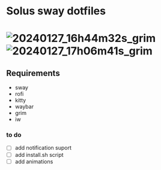 <h1>Solus sway dotfiles<h1/>

![20240127_16h44m32s_grim](https://github.com/Facundo-c-c/Solus-sway-dotfiles/assets/121110001/becb80c7-1858-4290-afc0-8680aee4bad5)![20240127_17h06m41s_grim](https://github.com/Facundo-c-c/Solus-sway-dotfiles/assets/121110001/ce39ed57-a4a6-45c4-942c-2e8ea1313b58)

## Requirements
- sway
- rofi 
- kitty 
- waybar
- grim 
- iw

### to do
- [ ] add notification suport 
- [ ] add install.sh script
- [ ] add animations 
